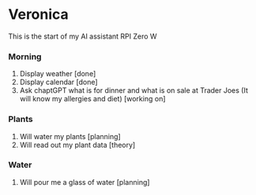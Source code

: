 # Veronica
This is the start of my AI assistant
RPI Zero W

### Morning
1) Display weather [done]
2) Display calendar [done]
3) Ask chaptGPT what is for dinner and what is on sale at Trader Joes (It will know my allergies and diet) [working on]

### Plants
1) Will water my plants [planning]
2) Will read out my plant data [theory]

### Water
1) Will pour me a glass of water [planning]
